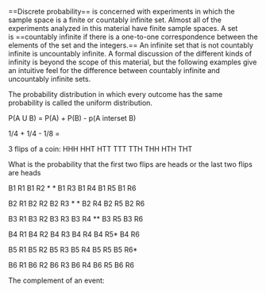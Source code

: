 
==Discrete probability== is concerned with experiments in which the sample space is a finite or countably infinite set. Almost all of the experiments analyzed in this material have finite sample spaces. A set is ==countably infinite if there is a one-to-one correspondence between the elements of the set and the integers.== An infinite set that is not countably infinite is uncountably infinite. A formal discussion of the different kinds of infinity is beyond the scope of this material, but the following examples give an intuitive feel for the difference between countably infinite and uncountably infinite sets.

The probability distribution in which every outcome has the same probability is called the uniform distribution.

P(A U B) = P(A) + P(B) - p(A interset B)

1/4 + 1/4 - 1/8 = 

3 flips of a coin: 
HHH
HHT
HTT
TTT
TTH
THH
HTH
THT

What is the probability that the first two flips are heads or the last two flips are heads

B1 R1
B1 R2 * *
B1 R3
B1 R4
B1 R5
B1 R6

B2 R1
B2 R2
B2 R3 * *
B2 R4
B2 R5
B2 R6

B3 R1
B3 R2
B3 R3
B3 R4 **
B3 R5
B3 R6

B4 R1
B4 R2
B4 R3
B4 R4
B4 R5* 
B4 R6

B5 R1
B5 R2
B5 R3
B5 R4
B5 R5 
B5 R6* 

B6 R1
B6 R2
B6 R3
B6 R4
B6 R5
B6 R6

The complement of an event: 
